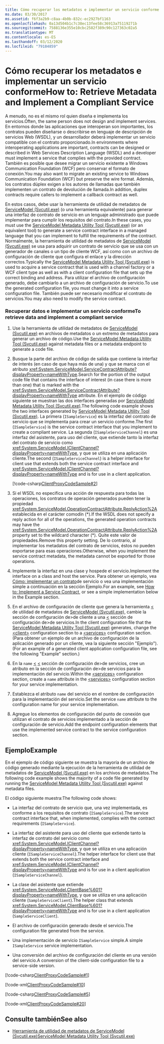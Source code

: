 ```yaml
---
title: Cómo recuperar los metadatos e implementar un servicio conforme
ms.date: 03/30/2017
ms.assetid: f6f3a2b9-c8aa-4b0b-832c-ec2927bf1163
ms.openlocfilehash: 0a13d504b1c7c38ec13fee58c36913a75119271b
ms.sourcegitcommit: 7588136e355e10cbc2582f389c90c127363c02a5
ms.translationtype: MT
ms.contentlocale: es-ES
ms.lasthandoff: 03/12/2020
ms.locfileid: "79184859"
---
```

# <a name="how-to-retrieve-metadata-and-implement-a-compliant-service"></a><span data-ttu-id="49c78-102">Cómo recuperar los metadatos e implementar un servicio conforme</span><span class="sxs-lookup"><span data-stu-id="49c78-102">How to: Retrieve Metadata and Implement a Compliant Service</span></span>
<span data-ttu-id="49c78-103">A menudo, no es el mismo rol quien diseña e implementa los servicios.</span><span class="sxs-lookup"><span data-stu-id="49c78-103">Often, the same person does not design and implement services.</span></span> <span data-ttu-id="49c78-104">En entornos donde las aplicaciones que interoperan son importantes, los contratos pueden diseñarse o describirse en lenguaje de descripción de servicios Web (WSDL), y un desarrollador deberá implementar un servicio compatible con el contrato proporcionado.</span><span class="sxs-lookup"><span data-stu-id="49c78-104">In environments where interoperating applications are important, contracts can be designed or described in Web Services Description Language (WSDL) and a developer must implement a service that complies with the provided contract.</span></span> <span data-ttu-id="49c78-105">También es posible que desee migrar un servicio existente a Windows Communication Foundation (WCF) pero conservar el formato de conexión.</span><span class="sxs-lookup"><span data-stu-id="49c78-105">You may also want to migrate an existing service to Windows Communication Foundation (WCF) but preserve the wire format.</span></span> <span data-ttu-id="49c78-106">Además, los contratos dúplex exigen a los autores de llamadas que también implementen un contrato de devolución de llamada.</span><span class="sxs-lookup"><span data-stu-id="49c78-106">In addition, duplex contracts require callers to implement a callback contract as well.</span></span>  
  
 <span data-ttu-id="49c78-107">En estos casos, debe usar la herramienta de utilidad de metadatos de [ServiceModel (Svcutil.exe)](../../../../docs/framework/wcf/servicemodel-metadata-utility-tool-svcutil-exe.md) (o una herramienta equivalente) para generar una interfaz de contrato de servicio en un lenguaje administrado que puede implementar para cumplir los requisitos del contrato.</span><span class="sxs-lookup"><span data-stu-id="49c78-107">In these cases, you must use the [ServiceModel Metadata Utility Tool (Svcutil.exe)](../../../../docs/framework/wcf/servicemodel-metadata-utility-tool-svcutil-exe.md) (or an equivalent tool) to generate a service contract interface in a managed language that you can implement to fulfill the requirements of the contract.</span></span> <span data-ttu-id="49c78-108">Normalmente, la herramienta de utilidad de metadatos de [ServiceModel (Svcutil.exe)](../../../../docs/framework/wcf/servicemodel-metadata-utility-tool-svcutil-exe.md) se usa para adquirir un contrato de servicio que se usa con un generador de canales o un tipo de cliente WCF, así como con un archivo de configuración de cliente que configura el enlace y la dirección correctos.</span><span class="sxs-lookup"><span data-stu-id="49c78-108">Typically the [ServiceModel Metadata Utility Tool (Svcutil.exe)](../../../../docs/framework/wcf/servicemodel-metadata-utility-tool-svcutil-exe.md) is used to acquire a service contract that is used with a channel factory or a WCF client type as well as with a client configuration file that sets up the correct binding and address.</span></span> <span data-ttu-id="49c78-109">Para utilizar el archivo de configuración generado, debe cambiarlo a un archivo de configuración de servicio.</span><span class="sxs-lookup"><span data-stu-id="49c78-109">To use the generated configuration file, you must change it into a service configuration file.</span></span> <span data-ttu-id="49c78-110">También puede ser necesario modificar el contrato de servicios.</span><span class="sxs-lookup"><span data-stu-id="49c78-110">You may also need to modify the service contract.</span></span>  
  
### <a name="to-retrieve-data-and-implement-a-compliant-service"></a><span data-ttu-id="49c78-111">Recuperar datos e implementar un servicio conforme</span><span class="sxs-lookup"><span data-stu-id="49c78-111">To retrieve data and implement a compliant service</span></span>  
  
1. <span data-ttu-id="49c78-112">Use la herramienta de utilidad de metadatos de [ServiceModel (Svcutil.exe)](../../../../docs/framework/wcf/servicemodel-metadata-utility-tool-svcutil-exe.md) en archivos de metadatos o un extremo de metadatos para generar un archivo de código.</span><span class="sxs-lookup"><span data-stu-id="49c78-112">Use the [ServiceModel Metadata Utility Tool (Svcutil.exe)](../../../../docs/framework/wcf/servicemodel-metadata-utility-tool-svcutil-exe.md) against metadata files or a metadata endpoint to generate a code file.</span></span>  
  
2. <span data-ttu-id="49c78-113">Busque la parte del archivo de código de salida que contiene la interfaz de interés (en caso de que haya más de una) y que se marca con el atributo <xref:System.ServiceModel.ServiceContractAttribute?displayProperty=nameWithType>.</span><span class="sxs-lookup"><span data-stu-id="49c78-113">Search for the portion of the output code file that contains the interface of interest (in case there is more than one) that is marked with the <xref:System.ServiceModel.ServiceContractAttribute?displayProperty=nameWithType> attribute.</span></span> <span data-ttu-id="49c78-114">En el ejemplo de código siguiente se muestran las dos interfaces generadas por [ServiceModel Metadata Utility Tool (Svcutil.exe)](../../../../docs/framework/wcf/servicemodel-metadata-utility-tool-svcutil-exe.md).</span><span class="sxs-lookup"><span data-stu-id="49c78-114">The following code example shows the two interfaces generated by [ServiceModel Metadata Utility Tool (Svcutil.exe)](../../../../docs/framework/wcf/servicemodel-metadata-utility-tool-svcutil-exe.md).</span></span> <span data-ttu-id="49c78-115">La primera (`ISampleService`) es la interfaz del contrato de servicio que se implementa para crear un servicio conforme.</span><span class="sxs-lookup"><span data-stu-id="49c78-115">The first (`ISampleService`) is the service contract interface that you implement to create a compliant service.</span></span> <span data-ttu-id="49c78-116">La segunda (`ISampleServiceChannel`) es una interfaz del asistente, para uso del cliente, que extiende tanto la interfaz del contrato de servicio como <xref:System.ServiceModel.IClientChannel?displayProperty=nameWithType>, y que se utiliza en una aplicación cliente.</span><span class="sxs-lookup"><span data-stu-id="49c78-116">The second (`ISampleServiceChannel`) is a helper interface for client use that extends both the service contract interface and <xref:System.ServiceModel.IClientChannel?displayProperty=nameWithType> and is for use in a client application.</span></span>  
  
     [!code-csharp[ClientProxyCodeSample#2](../../../../samples/snippets/csharp/VS_Snippets_CFX/clientproxycodesample/cs/proxycode.cs#2)]  
  
3. <span data-ttu-id="49c78-117">Si el WSDL no especifica una acción de respuesta para todas las operaciones, los contratos de operación generados pueden tener la propiedad <xref:System.ServiceModel.OperationContractAttribute.ReplyAction%2A> establecida en el carácter comodín (\*).</span><span class="sxs-lookup"><span data-stu-id="49c78-117">If the WSDL does not specify a reply action for all of the operations, the generated operation contracts may have the <xref:System.ServiceModel.OperationContractAttribute.ReplyAction%2A> property set to the wildcard character (\*).</span></span> <span data-ttu-id="49c78-118">Quite este valor de propiedades.</span><span class="sxs-lookup"><span data-stu-id="49c78-118">Remove this property setting.</span></span> <span data-ttu-id="49c78-119">De lo contrario, al implementar los metadatos del contrato de servicios, éstos no pueden exportarse para esas operaciones.</span><span class="sxs-lookup"><span data-stu-id="49c78-119">Otherwise, when you implement the service contract metadata, the metadata cannot be exported for those operations.</span></span>  
  
4. <span data-ttu-id="49c78-120">Implemente la interfaz en una clase y hospede el servicio.</span><span class="sxs-lookup"><span data-stu-id="49c78-120">Implement the interface on a class and host the service.</span></span> <span data-ttu-id="49c78-121">Para obtener un ejemplo, vea [Cómo: implementar un contrato](../../../../docs/framework/wcf/how-to-implement-a-wcf-contract.md)de servicio o vea una implementación simple a continuación en la sección Ejemplo.</span><span class="sxs-lookup"><span data-stu-id="49c78-121">For an example, see [How to: Implement a Service Contract](../../../../docs/framework/wcf/how-to-implement-a-wcf-contract.md), or see a simple implementation below in the Example section.</span></span>  
  
5. <span data-ttu-id="49c78-122">En el archivo de configuración de cliente que genera la herramienta [ \<](../../../../docs/framework/configure-apps/file-schema/wcf/client.md) de utilidad de metadatos de [ServiceModel (Svcutil.exe),](../../../../docs/framework/wcf/servicemodel-metadata-utility-tool-svcutil-exe.md) cambie la sección de configuración de>de cliente a una [ \<](../../../../docs/framework/configure-apps/file-schema/wcf/services.md) sección de configuración de>de servicios.</span><span class="sxs-lookup"><span data-stu-id="49c78-122">In the client configuration file that the [ServiceModel Metadata Utility Tool (Svcutil.exe)](../../../../docs/framework/wcf/servicemodel-metadata-utility-tool-svcutil-exe.md) generates, change the [\<client>](../../../../docs/framework/configure-apps/file-schema/wcf/client.md) configuration section to a [\<services>](../../../../docs/framework/configure-apps/file-schema/wcf/services.md) configuration section.</span></span> <span data-ttu-id="49c78-123">(Para obtener un ejemplo de un archivo de configuración de la aplicación generado por un cliente, vea la siguiente sección "Ejemplo").</span><span class="sxs-lookup"><span data-stu-id="49c78-123">(For an example of a generated client application configuration file, see the following "Example" section.)</span></span>  
  
6. <span data-ttu-id="49c78-124">En la `name` [ \<](../../../../docs/framework/configure-apps/file-schema/wcf/services.md) [ \<](../../../../docs/framework/configure-apps/file-schema/wcf/services.md) sección de configuración de>de servicios, cree un atributo en la sección de configuración de>de servicios para la implementación del servicio.</span><span class="sxs-lookup"><span data-stu-id="49c78-124">Within the [\<services>](../../../../docs/framework/configure-apps/file-schema/wcf/services.md) configuration section, create a `name` attribute in the [\<services>](../../../../docs/framework/configure-apps/file-schema/wcf/services.md) configuration section for your service implementation.</span></span>  
  
7. <span data-ttu-id="49c78-125">Establezca el atributo `name` del servicio en el nombre de configuración para la implementación del servicio.</span><span class="sxs-lookup"><span data-stu-id="49c78-125">Set the service `name` attribute to the configuration name for your service implementation.</span></span>  
  
8. <span data-ttu-id="49c78-126">Agregue los elementos de configuración del punto de conexión que utilizan el contrato de servicios implementado a la sección de configuración de servicio.</span><span class="sxs-lookup"><span data-stu-id="49c78-126">Add the endpoint configuration elements that use the implemented service contract to the service configuration section.</span></span>  
  
## <a name="example"></a><span data-ttu-id="49c78-127">Ejemplo</span><span class="sxs-lookup"><span data-stu-id="49c78-127">Example</span></span>  
 <span data-ttu-id="49c78-128">En el ejemplo de código siguiente se muestra la mayoría de un archivo de código generado mediante la ejecución de la herramienta de utilidad de metadatos de [ServiceModel (Svcutil.exe)](../../../../docs/framework/wcf/servicemodel-metadata-utility-tool-svcutil-exe.md) en los archivos de metadatos.</span><span class="sxs-lookup"><span data-stu-id="49c78-128">The following code example shows the majority of a code file generated by running the [ServiceModel Metadata Utility Tool (Svcutil.exe)](../../../../docs/framework/wcf/servicemodel-metadata-utility-tool-svcutil-exe.md) against metadata files.</span></span>  
  
 <span data-ttu-id="49c78-129">El código siguiente muestra:</span><span class="sxs-lookup"><span data-stu-id="49c78-129">The following code shows:</span></span>  
  
- <span data-ttu-id="49c78-130">La interfaz del contrato de servicio que, una vez implementada, es conforme a los requisitos de contrato (`ISampleService`).</span><span class="sxs-lookup"><span data-stu-id="49c78-130">The service contract interface that, when implemented, complies with the contract requirements (`ISampleService`).</span></span>  
  
- <span data-ttu-id="49c78-131">La interfaz del asistente para uso del cliente que extiende tanto la interfaz de contrato del servicio como <xref:System.ServiceModel.IClientChannel?displayProperty=nameWithType>, y que se utiliza en una aplicación cliente (`ISampleServiceChannel`).</span><span class="sxs-lookup"><span data-stu-id="49c78-131">The helper interface for client use that extends both the service contract interface and <xref:System.ServiceModel.IClientChannel?displayProperty=nameWithType> and is for use in a client application (`ISampleServiceChannel`).</span></span>  
  
- <span data-ttu-id="49c78-132">La clase del asistente que extiende <xref:System.ServiceModel.ClientBase%601?displayProperty=nameWithType>, y que se utiliza en una aplicación cliente (`SampleServiceClient`).</span><span class="sxs-lookup"><span data-stu-id="49c78-132">The helper class that extends <xref:System.ServiceModel.ClientBase%601?displayProperty=nameWithType> and is for use in a client application (`SampleServiceClient`).</span></span>  
  
- <span data-ttu-id="49c78-133">El archivo de configuración generado desde el servicio.</span><span class="sxs-lookup"><span data-stu-id="49c78-133">The configuration file generated from the service.</span></span>  
  
- <span data-ttu-id="49c78-134">Una implementación de servicio `ISampleService` simple.</span><span class="sxs-lookup"><span data-stu-id="49c78-134">A simple `ISampleService` service implementation.</span></span>  
  
- <span data-ttu-id="49c78-135">Una conversión del archivo de configuración del cliente en una versión del servicio.</span><span class="sxs-lookup"><span data-stu-id="49c78-135">A conversion of the client-side configuration file to a service-side version.</span></span>  
  
[!code-csharp[ClientProxyCodeSample#1](../../../../samples/snippets/csharp/VS_Snippets_CFX/clientproxycodesample/cs/proxycode.cs#1)]

[!code-xml[ClientProxyCodeSample#10](../../../../samples/snippets/csharp/VS_Snippets_CFX/clientproxycodesample/cs/client.exe.config#10)]

[!code-csharp[ClientProxyCodeSample#5](../../../../samples/snippets/csharp/VS_Snippets_CFX/clientproxycodesample/cs/hostapplication.cs#5)]

[!code-xml[ClientProxyCodeSample#20](../../../../samples/snippets/csharp/VS_Snippets_CFX/clientproxycodesample/cs/hostapplication.exe.config#20)]
  
## <a name="see-also"></a><span data-ttu-id="49c78-136">Consulte también</span><span class="sxs-lookup"><span data-stu-id="49c78-136">See also</span></span>

- [<span data-ttu-id="49c78-137">Herramienta de utilidad de metadatos de ServiceModel (Svcutil.exe)</span><span class="sxs-lookup"><span data-stu-id="49c78-137">ServiceModel Metadata Utility Tool (Svcutil.exe)</span></span>](../../../../docs/framework/wcf/servicemodel-metadata-utility-tool-svcutil-exe.md)

